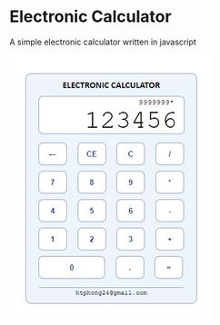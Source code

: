 # Electronic Calculator

A simple electronic calculator written in javascript

![App Screenshot](screenshot.PNG)
